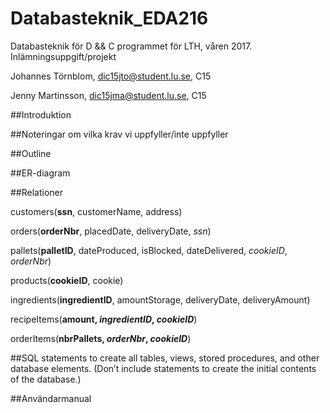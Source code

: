 # Databasteknik_EDA216
Databasteknik för D &amp;&amp; C programmet för LTH, våren 2017. Inlämningsuppgift/projekt

Johannes Törnblom, dic15jto@student.lu.se, C15

Jenny Martinsson, dic15jma@student.lu.se, C15

##Introduktion

##Noteringar om vilka krav vi uppfyller/inte uppfyller

##Outline

##ER-diagram

##Relationer

customers(**ssn**, customerName, address)

orders(**orderNbr**, placedDate, deliveryDate, *ssn*)

pallets(**palletID**, dateProduced, isBlocked, dateDelivered, *cookieID*, *orderNbr*)

products(**cookieID**, cookie)

ingredients(**ingredientID**, amountStorage, deliveryDate, deliveryAmount)

recipeItems(**amount, _ingredientID_, _cookieID_**)

orderItems(**nbrPallets, _orderNbr_, _cookieID_**)


##SQL statements to create all tables, views, stored procedures, and other database elements. (Don’t include statements to create the initial contents of the database.)

##Användarmanual
